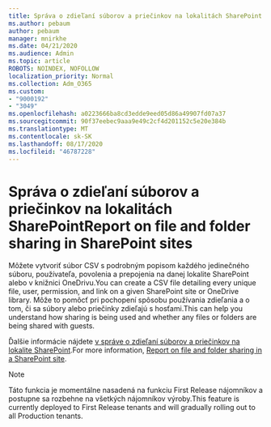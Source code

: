 ```yaml
---
title: Správa o zdieľaní súborov a priečinkov na lokalitách SharePoint
ms.author: pebaum
author: pebaum
manager: mnirkhe
ms.date: 04/21/2020
ms.audience: Admin
ms.topic: article
ROBOTS: NOINDEX, NOFOLLOW
localization_priority: Normal
ms.collection: Adm_O365
ms.custom:
- "9000192"
- "3049"
ms.openlocfilehash: a0223666ba8cd3edde9eed05d86a49907fd07a37
ms.sourcegitcommit: 90f37eebec9aaa9e49c2cf4d201152c5e20e384b
ms.translationtype: MT
ms.contentlocale: sk-SK
ms.lasthandoff: 08/17/2020
ms.locfileid: "46787228"
---
```

# <a name="report-on-file-and-folder-sharing-in-sharepoint-sites"></a><span data-ttu-id="d1d0c-102">Správa o zdieľaní súborov a priečinkov na lokalitách SharePoint</span><span class="sxs-lookup"><span data-stu-id="d1d0c-102">Report on file and folder sharing in SharePoint sites</span></span>

<span data-ttu-id="d1d0c-103">Môžete vytvoriť súbor CSV s podrobným popisom každého jedinečného súboru, používateľa, povolenia a prepojenia na danej lokalite SharePoint alebo v knižnici OneDrivu.</span><span class="sxs-lookup"><span data-stu-id="d1d0c-103">You can create a CSV file detailing every unique file, user, permission, and link on a given SharePoint site or OneDrive library.</span></span> <span data-ttu-id="d1d0c-104">Môže to pomôcť pri pochopení spôsobu používania zdieľania a o tom, či sa súbory alebo priečinky zdieľajú s hosťami.</span><span class="sxs-lookup"><span data-stu-id="d1d0c-104">This can help you understand how sharing is being used and whether any files or folders are being shared with guests.</span></span>

<span data-ttu-id="d1d0c-105">Ďalšie informácie nájdete [v správe o zdieľaní súborov a priečinkov na lokalite SharePoint](https://docs.microsoft.com/sharepoint/sharing-reports).</span><span class="sxs-lookup"><span data-stu-id="d1d0c-105">For more information, [Report on file and folder sharing in a SharePoint site](https://docs.microsoft.com/sharepoint/sharing-reports).</span></span>

> [!NOTE]
> <span data-ttu-id="d1d0c-106">Táto funkcia je momentálne nasadená na funkciu First Release nájomníkov a postupne sa rozbehne na všetkých nájomníkov výroby.</span><span class="sxs-lookup"><span data-stu-id="d1d0c-106">This feature is currently deployed to First Release tenants and will gradually rolling out to all Production tenants.</span></span>